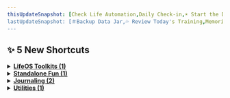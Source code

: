 ```yaml
---
thisUpdateSnapshot: [Check Life Automation,Daily Check-in,☀️ Start the Day Right,Celebrate Small Wins!,Reflect Your Day,🌙 End the Day Right,Review Daily Memories,Done with Daily Memories,Archive Weekly Memories,Review Weekly Memories,Done with Weekly Memories,Review Memories,💾 Backup My Reminders,💾 Backup My Reminders - Kernel,💾 Backup My Shortcuts Library,💾 Backup My Vault Repos,📌 Summarize YouTube Video,⚔️ Watch YouTube Video without Ads,🌼 Share Evergreen Lists,🌷 Share Brain Food,🗓️ Plan My Day,✍️ My Writing Assistant,🔗 URL Shortener,🖇️ Hypertext Constructor,🍅 Deep Work Machine,⚛️ Deep Work Session,⤴️ Boot Up Sequence,⤵️ Shut Down Sequence,🍻 Show Flow & Word Counts,⬆️ Upload to Imgur,Display Sacred Morning Remaining Time,Set Day Progress Timer,Show Day Progress,Show Year Progress,Log Year Progress,_Plot Number of Words,_Plot Number of Flows,_Get Flow & Word Counts,_Plot Deep Work Machine Charts,Log Today's Flow Counts,Log Deep Work Machine Stats,_Get Undone Action Items,_EvergreenList2Markdown,_EvergreenList2JSON,_EvergreenList2GoogleSheets,_Extract YouTube VideoID from URL,⚙️ My Life Automation,✔ Check Life Automation,Get Today's Life Automation Shortcuts,_Batch Run Life Automation Shortcuts,＃Create Today's Journal Entry,＃Cleanup Album,＃Log Deep Work Machine Stats,＃Inbox Zero,＃Check Floccus Sync Status,＃Check WMU Backlog,＃Fetch New Emails,＃Backup Data Jar,＃I Love You,＃Add Anniversary to Calendar,＃Abfuhrkalendar2Reminders,＃Reschedule Overdue Action Items,＃Add Periodic Review Reminders,＃Add Backup Vault Repo Reminder,Monday::Log Walking Steps,Saturday::My Dear Yi,Sunday::Run Weekly Mindware Update,Sunday::Add Backup Shortcuts Library Reminder,1::Cleanup My Calendars,5::Share Deep Work Stats,15::Export Reading & Watch Later List,🚢 Transfer Quick Notes to Inbox,🧺 Organize Idea Capture Inbox,🍫 Organize Brain Food Lists,🚜 Organize Evergreen Lists,❕Set Default Priority for Tasks,When I Arrive Home,When I Leave Home,Ask If Connect to BLE Audio Device,Ask If Connect to BLE Audio Device - Kernel,When "Komoot" is opened,When "Komoot" is opened - Kernel,When my Apple device is connected to power,When my Apple device is disconnected from power,When "Reminders" is opened,When "Reminders" is opened - Kernel,When "Reminders" is closed,When "Reminders" is closed - Kernel,When "Kleinanzeigen" is opened,When "Kleinanzeigen" is opened - Kernel,When "Friendly" is opened,When flagged apps are opened - Kernel,When labeled apps are opened,When labeled apps are closed,When "Obsidian" is opened,When "Notes" is opened or closed,When "Anki" is opened,When turning my focus mode on,_Log Device Info,🌻 My Life On This Day,🌻 My Life On This Day - Kernel,🧠 Brain Recharger,🧠 Brain Food,🌟 Dear Today Me,❤️ Call People I Love,🌐 Search Web,✋ Don't Forget Siri,🎧 Connect to Headphone,🦻 Listen to Something,🌈 BinaryQuote,🗽 GoodreadsQuote,🖼️ Visual > Words,🎨 Sketch Of The Day,🤓 Visual Of The Day,🥙 Recipe Of The Day,🔢 Number Of The Day,🤸🏽‍♀️ Exercise Of The Day,🛠️ Chindogu Of The Day,🦁 Workout Of The Day,🧑🏽‍🏫 Word Of The Day,🇩🇪 Taegliches Deutsch,📰 Britannica,👨🏽‍🔬 科學人雜誌,🌱 NutritionFacts,🌏 The World In Brief,🎭 Today's Fun Fact,🍄 Today's Good Fact,📹 YouTube Top Video,🛡️ Reddit Top Post,🚀 HN Top Post,🙋🏽 Did You Know,💡 Make Life Easier,👨🏽‍💻 Better Dev,🪭 Tell Me More!,🧐 Morning Manifesto,🎞️ Organize My Photos,☘️ Memories On This Day,💳 Pay the Bills,📨 Gmail,📧 Email Newsletter,💒 Relationships Reflection,🍭 You Deserve It,❤️‍🩹 Log Health Data from CSV,📱 Log Phone Screen Time,💬 Extract Insight Timer Quote,🥗 Grocery Shopping,🤖 ChatGPT,Memories On This Day,View Today's Tasks,Get Random Quote from BinaryQuote,Get Random Quote from Goodreads,Get Book Excerpts from Random Page,Get Random Visual,Speak Journal Prompt(s),Get Random Journal Prompt(s),Get Random Paragraph from My Polaris,Morning Greetings,Evening Greetings,Life Progress Calculator,Generate Life Progress Text,Log Life Progress,Show Death Clock,Speak Death Clock,Floccus,Safari,Edge,Photos,Review Inbox,Review Strava Activities,Review Podcast Shownotes,_Build Rich Notification,_Create Notification for Reddit,_Get Random Item from Evergreen List,_Show Random Item from Evergreen List,Template - Folder Shortcuts Header,Template - Voice Assistant,Template - Morning and Evening Routine Prep,Color Picker,Reverse Image Search,Search App Store,Year Progress,Make PDF from HTML,Coin Flip,Get Directions,Share Wi-Fi,Record Audio,WhatsApp Click-to-Chat,Calculate Tip,Water Eject,Live Photo to GIF,Get Index of List Item,Odd or Even Number,Test Markdown2RichText,Generate & Play Audio File(s),Tab,Set Boolean Value to Dictionary,Append To Dictionary,Dictionary of Dictionary,Adding To A Dictionary - txt,Adding To A Dictionary - json,Build Run Shortcut URL,Shortcuts,Get Shortcuts Library Custom Folders,Archive All Shortcuts (with Folders),Archive All Shortcuts (without Folders),Shorcutomation - Export Required Apps,Shorcutomation - Calculate Gallery Fun Stats,Shorcutomation - Plot Gallery History Chart,Shorcutomation - Generate Gallery Folder Tree,Set Silent Alarm,Autorun Shortcuts,_Batch Run Shortcuts (Continuous),_Batch Run Shortcuts (Discrete),_Run Folder Shortcuts,_Transform Type of Shortcut Input,_Ask If Run Shortcut Again,_Import Shortcut,_Filter Shortcuts,Last Update Snapshot,Filter Folders,Extract All Shortcuts Metadata,Backup All Shortcuts,Archive All Shortcuts with Folders,Archive All Shortcuts without Folders,Create README,Create CHANGELOG,Create CONTRIBUTING,Create LICENSE,Push to Remote Repo,Finalize Backup,⏳ Short Focus Session,⏳ Long Focus Session,✏️ Create New Journal,📝 Journaling,🔎 Search Journals,📔 View Journal,🐧 Log Journal,🧸 Add to Journal Backlog,🌠 Attach to Journal,📇 Review Journals On Specific Week,🍄 Journals On This Day,Get Diary Entries for Calendar Events,_Log Journal Metadata,_Show Journal Metadata,_Query Journal On Specific Date,_Query Journals On Specific Week,_Query Journal(s) On This Day,⤴️ Export Safari Reading List,🔄 ReadingList2Reminders,⤴️ Export YouTube Watch Later List,🔄 WatchLaterList2Reminders,🚛 Brain Food Delivery,📽️ Add to Watch Later List,📗 Add to Reading List,📚 Add to Book List,🎬 Add to Movie & TV List,🎤 Add to Podcast List,😉 Enjoy Quality Brain Food,🤌 The Enoughist's Pick,🍁 Read Random Saved Article,🤓 Weekly Mindware Update,🐐 Mindware Update,🏁 Mindware Upgrade,_Add to Book List via Google Books,_Add to Book List via Open Library,_Add to Movie & TV List,_Add to Podcast List,_Show Random Item from WMU Backlog,_Get WMU Random Item,_Speak Random WMU Item,Open WMU,Get Latest WMU,🗒️ Create New Note,🗒️ Prepend or Append to Note,📑 ANotes,📑 Obsidian,👨🏽‍💼 AppRem,👁️ Capture Ideas Around Me,❝ Capture Quotes,🏡 Go to Homepage,🗂️ Organize Inbox,📥 Add to Inbox,_Add to AReminders,_Add to Fleeting Notes,_Read Markdown Frontmatter,💪 Schedule My Training,💪 Schedule My Training - Kernel,🚴 Indoor Cycling,🚴 Outdoor Cycling,🏋️ Gym Session,🏃 Running,_Outdoor Training Preparation,_Open Fitness App,⚠️ Before Going Outside,☁ Upload Workout,🌀 TrainerDay,Set Sport eDevice Charging Reminders,Gate Index of List Item (Last Occurrence),Get Index of List Item (First Occurrence),Get Brain Food Title and URL,Detect System Language,Notify "Copied to Clipboard!",Generate Random Color Hex Code,Generate Random Color RGB Code,Extract Text from Screenshot,Get Leading Symbols Dictionary,Progress Bar Maker (with Text),Progress Bar Maker (without Text),Filter By Keyword,Check Shortcut Last Run Time,You Are All Set,_Return to an app until right swipe,Play Music (with Timer),Choose Calendar Event Time,Open BRAINWAVE App,Open iMessage Chat Window for Contacts,When audible PDF is completed,Get Plain Text from Markdown,Escape Characters in Markdown Content,Sanity Check JSON String,Run JavaScript Code,Random Number Generator,Create Query Item from Dictionary (No Encoding),isHome,isOnline,De-Duplicate List,Decimals → Percentage,Percentage → Decimals,Show Text Banner,Show Closing Text Banner,Format Text with Text Divider Pair,Get Dict Value for Device Name,Open App,(Batch) Open App(s),(Batch) Open URL(s),Create A Dictionary,_Display Full Image,_Smart Quote Wrapper,🙌 Brain Dump,Remove Emojis,Strip Leading Symbol,Trim Leading and Trailing Whitespace,Remove Empty Lines,Remove Duplicate Lines (Fast, Order Not Preserved),Remove Duplicate Lines (Slow, Order Preserved),ISO8601Duration2Numbers,Slugify Text,Good Morning,Good Evening,開大燈,關大燈,連接我的耳機,重新開機,諮詢AI,安排行事曆事項,截取靈感,量體重,打電話給重要的人,截取文字,播放音樂,隨機播放音樂,NASA Media Library,Huberman Lab,Sketchplanations,PTT,Dcard,Reddit,Goodreads,YouTube,Amazon,Build Google Search URL,Build Google Maps Search URL,Build Startpage Search URL,Obsidian - Search Vault,Obsidian - Open Note,Obsidian - Close Current Tab,Obsidian - Close All Other Tabs,Obsidian - Expand Search View,Obsidian - Collapse File Explorer,Obsidian - Unfold All Headings and Lists,Obsidian - Toggle Stacked Tabs,Obsidian - Toggle Focus Mode,Obsidian - Open "Hotkeys" Settings Tab,Obsidian - Open "Community Plugins" Settings Tab,Obsidian - Set Unique Attachments Names,Obsidian - Convert All Link Paths to Relative Paths,Obsidian - Convert All Embed Paths to Relative Paths,Obsidian - Lint All Vault Files,💉 Maintain Obsidian Vault,Obsidian - Configure Mobile Settings,Obsidian - Toggle Community Plugins on Mobile,Obsidian - Set Specific Setting for Mobile,Obsidian - Collect All Attachments,Obsidian - Trim YAML Trailing Whitespaces,_Get Authorization Code,Exchange for Access & Refresh Tokens,Refresh Access Token,Notion - Create a database,Notion - Query a database,Notion - Retrieve a page property item,Notion - Update page properties,_Retrieve plain text,_Overwrite plain text,_Append plain text,GitHub - List commits,GitHub - Get repository content,💦 Review Today's Training,🔭 Workouts On This Day,📊 Review Training Stats,Strava - Get Activity IDs On This Day,Strava - List Activities On Specific Date,Strava - Get Activity Stats,YouTube - Get Random Channel Top Video,YouTube - Get (All) Playlist Items,YouTube - Get commentThreads from videoID,YouTube - Get playlistItemID from videoID,YouTube - Get Video Category from categoryId,YouTube - Check If Video Exists In Playlist,YouTube - Get Video Properties,YouTube - Insert Playlist Item,YouTube - Delete Playlist Item,Gemini - Generate Content,Gmail - Get number of listed messages,GSheets - Batch Update Cells,GSheets - Add Sheet,GSheets - Delete Sheet,GSheets - Hide Sheet,GSheets - Unhide Sheet,GSheets - Clear Sheet,GSheets - Get Spreadsheet,GSheets - Set Spreadsheet Title,GSheets - Cleanup Spreadsheet,GBooks - Perform Book Search,Google Images - Perform Image Search,DeepL - Translate Text,Open Library - Perform Book Search,LOC - Perform Item Search,Spotify - Search for Item,Spotify - Get Episode By ID,Spotify - Get Current Device ID,Spotify - Transfer Playback,Spotify - Toggle Playback Shuffle,Spotify - Set Repeat Mode,Spotify - Start or Resume Playback,Spotify - Pause Playback,Spotify - Set Playback Volume,TMDb - Find By External ID,TMDb - Get Media Details By ID,Spoonacular - Get Random Recipes,Spoonacular - Create Recipe Card,NASA - Get APOD Object,NASA - Get APOD Image,NASA - Get EPIC Image,NASA - Get Mars Rover Photo,Flickr - Search Photos,Flickr - Get Popular Photos,_Base58 Enconding for photoId,Unsplash - Search Photos,Unsplash - Get Popular Photos,Reddit - Get Random Subreddit Top Post,Hacker News - Get Random Top Story,Playing Card Shuffler,Find Emoji,Get Number Of The Day,Get Facts About Numbers,Get Random Quote from ZenQuotes,Get Random Joke,Format Positional Duration To Seconds,Round Time to Nearest Xmin,Date2UnixTimestamp,UnixTimestamp2Date,isTodayInTheFirstWeekOfTheMonth,isTodayInTheLastWeekOfTheMonth,isTodayWorkday,isTomorrowWorkday,isTodayPublicHoliday,isTomorrowPublicHoliday,isTodayMyHoliday,isTomorrowMyHoliday,isTodayWeekend,isTomorrowWeekend,isTodayStartOfMonth,isTodayEndOfMonth,isTodayEndOfQuarter,isTodayNewYear'sDay,getWeekNumber1,getWeekNumber2,getQuarterNumber,getFirstAndLastDayOfMonthAgo,getDayOfWeek,getDayOfMonth,📂 File Manager,📁 Save Files,Cleanup Folder,Create Empty File or Clear File,Move File or Folder,Get List from Input,Transform to List String,isList,Merge Lists,Count Occurrence Of Unique List Items,_Get Random Index From List,_Get Random Item From List,isDictionary,Merge Dictionaries,Pretty Print Dictionary,Get Today's Hourly Weather Forecast,Get Today's Hourly Weather Data,Get Daily Weather Forecast,Get Daily Overall PoP,Show Brief Weather Summary,Speak Weather Forecast,isSunUp,_Get Max Hourly Weather Data,_Prefix時辰2Time,_今日 X 點至 X + 1 點,pdf2audio,Play Background Sound,Convert Sound File to Base64,_Audio Timer,_Play Audio File(s),_MakeTTSSpokenAudio,_Text2Speech,_Text2SpeechAudioFile(s),Enable Auto-Lock,Disable Auto-Lock,Go to Auto-Lock Setting,Go to Screen Time Summary,Go to Bluetooth Setting,Go to WiFi Setting,Join WiFi,Toggle AssistiveTouch,Check App Subscriptions,Connect to Internet,Disconnect from Internet,Ultra Low Power Saver,Recover from Ultra Low Power Saver,Turn on Color Filters,Turn off Color Filters,Toggle Low Power Mode Based on Battery Level,Battery Charging Reminder,Smart Data Saver,Brighten Screen,Dim Screen,Set Minimum Brightness,Set Zero Brightness,Set Ultra Low Brightness,Set Low Brightness,Set Average Brightness,Set Medium Brightness,Set High Brightness,Set Maximum Brightness,Play Spotify Music By Topic,Spotify,_SpotifyURL2SpotifyURI,_Play Spotify Content,💤 NSDR-10mins,💤 NSDR-20mins,🫁 5-Min Breathwork,🧘🏽 Meditation, ⏈ 30-Min 40-Hz Binaural Beats,Vocal Countdown Timer,iPhone Alarm Ringtone,iPhone Lock Sound Effect,Time's Up!,🧭 Dear Today Me,🦓 The Mamba Mentality,🌄 At Dawn,🎧 Soundcore::Navy Blue,🎧 TOZO::T10,🎧 JBL::UA Train,🔊 SoundCore::Sport,🔊 Walking Pad,📖 Audible PDF,📖 Audible,🎙️ Snipd,🎙️ Podcasts,Import Data Jar,Export Data Jar,Data Jar - View Value at Key Path,Get Title of Apple Notes,Get Body of Apple Notes (Plain Text),Get Body of Apple Notes (Rich Text),Open Apple Calendar on Specific Date,Quick Look Scheduled Calendar Events,Speak Scheduled Calendar Events,_Get Calendar Events,_Quick Look Calendar Events,_Show All Day Events,_Show Scheduled Calendar Events,Recover from Reminders Backup,Batch Add Reminders,Search Reminders,_Show Reminders List,_Reminder2Markdown,_ReminderList2Markdown,_ReminderList2JSON,_Filter Reminder Lists,🤍 Journal Prompt Question,🤍 Random Quote,🤍 One Visual A Day,🤍 I Love You,🤍 Memory Dividends Calendar]
lastUpdateSnapshot: [＃Backup Data Jar,💦 Review Today's Training,Memories On This Day,🧸 Add to Journal Backlog,Hacker News - Get Random Top Story,⤴️ Boot Up Sequence,_Plot Number of Flows,Obsidian - Collapse File Explorer,Shorcutomation - Generate Gallery Folder Tree,🔊 Walking Pad,Archive All Shortcuts (with Folders),Amazon,Obsidian - Toggle Focus Mode,isTodayNewYear'sDay,When "Kleinanzeigen" is opened,Display Sacred Morning Remaining Time,⤴️ Export YouTube Watch Later List,NASA - Get EPIC Image,Reddit - Get Random Subreddit Top Post,_Transform Type of Shortcut Input,Sunday::Add Backup Shortcuts Library Reminder,＃Check WMU Backlog,🇩🇪 Taegliches Deutsch,Create Query Item from Dictionary (No Encoding),🦁 Workout Of The Day,isTomorrowPublicHoliday,_Quick Look Calendar Events,＃Check Floccus Sync Status,Notion - Retrieve a page property item,Spoonacular - Get Random Recipes,Get Index of List Item,Remove Duplicate Lines (Fast, Order Not Preserved),_Reminder2Markdown,Odd or Even Number,isTodayPublicHoliday,Record Audio,🧠 Brain Recharger,💉 Maintain Obsidian Vault,_Text2Speech,When turning my focus mode on,_Show Reminders List,_SpotifyURL2SpotifyURI,🤖 ChatGPT,GSheets - Clear Sheet,Get Latest WMU,Get Random Quote from Goodreads,When "Reminders" is closed - Kernel,Notion - Create a database,Spotify - Get Current Device ID,Play Background Sound,Spotify,Strip Leading Symbol,Get Dict Value for Device Name,_Display Full Image,When "Anki" is opened,Dim Screen,_EvergreenList2Markdown,Create CHANGELOG,Disconnect from Internet,🗒️ Prepend or Append to Note,Shorcutomation - Calculate Gallery Fun Stats,_Show All Day Events,Obsidian - Convert All Embed Paths to Relative Paths,📥 Add to Inbox,_Get Random Index From List,Archive Weekly Memories,Obsidian - Expand Search View,Make PDF from HTML,_Plot Number of Words,Review Memories,_Batch Run Life Automation Shortcuts,📑 Obsidian,👨🏽‍🔬 科學人雜誌,Sunday::Run Weekly Mindware Update,Backup All Shortcuts,Go to Bluetooth Setting,Speak Weather Forecast,_Play Audio File(s),YouTube - Get commentThreads from videoID,Obsidian - Trim YAML Trailing Whitespaces,GSheets - Set Spreadsheet Title,getWeekNumber2,🤍 Journal Prompt Question,🍻 Show Flow & Word Counts,Open iMessage Chat Window for Contacts,Extract Text from Screenshot,🤍 Memory Dividends Calendar,Check App Subscriptions,Get Daily Overall PoP,🧺 Organize Idea Capture Inbox,(Batch) Open URL(s),Create LICENSE,Get Facts About Numbers,Log Year Progress,＃Log Deep Work Machine Stats,isTomorrowWeekend,🔄 WatchLaterList2Reminders,Spoonacular - Create Recipe Card,Connect to Internet,播放音樂,Flickr - Search Photos,🌠 Attach to Journal,📽️ Add to Watch Later List,Review Daily Memories,TMDb - Find By External ID,Refresh Access Token,Monday::Log Walking Steps,Safari,_Add to Book List via Open Library,Celebrate Small Wins!,WhatsApp Click-to-Chat,Spotify - Start or Resume Playback,_Batch Run Shortcuts (Discrete),📖 Audible,🔎 Search Journals,Show Death Clock,Gmail - Get number of listed messages,Flickr - Get Popular Photos,Set Day Progress Timer,NASA - Get APOD Object,Reverse Image Search,Done with Weekly Memories,截取靈感,Obsidian - Search Vault,🌻 My Life On This Day - Kernel,Format Positional Duration To Seconds,When "Reminders" is closed,🎤 Add to Podcast List,_Show Random Item from WMU Backlog,Disable Auto-Lock,Spotify - Pause Playback,Set Boolean Value to Dictionary,Get Directions,Search App Store,Gate Index of List Item (Last Occurrence),_ReminderList2JSON,量體重,_Add to AReminders,Get Body of Apple Notes (Rich Text),Check Shortcut Last Run Time,Shortcuts,Show Closing Text Banner,Convert Sound File to Base64,🐐 Mindware Update,_Query Journal(s) On This Day,Build Google Search URL,Set Zero Brightness,isDictionary,Enable Auto-Lock,Spotify - Search for Item,🍭 You Deserve It,Search Reminders,🎬 Add to Movie & TV List,Smart Data Saver,Speak Scheduled Calendar Events,(Batch) Open App(s),_Add to Podcast List,👨🏽‍💻 Better Dev,🗒️ Create New Note,🍫 Organize Brain Food Lists,📂 File Manager,🪭 Tell Me More!,Go to Auto-Lock Setting,Export Data Jar,🧭 Dear Today Me,isList,💤 NSDR-20mins,☁ Upload Workout,👨🏽‍💼 AppRem,Spotify - Transfer Playback,Turn on Color Filters,_Text2SpeechAudioFile(s),⚠️ Before Going Outside,Detect System Language,🗓️ Plan My Day,Merge Dictionaries,Review Weekly Memories,開大燈,_Open Fitness App,Log Deep Work Machine Stats,_今日 X 點至 X + 1 點,Get Book Excerpts from Random Page,Log Life Progress,Create Empty File or Clear File,🤸🏽‍♀️ Exercise Of The Day,Go to WiFi Setting,Obsidian - Toggle Community Plugins on Mobile,＃Add Backup Vault Repo Reminder,YouTube - Get Random Channel Top Video,Obsidian - Convert All Link Paths to Relative Paths,Move File or Folder,📹 YouTube Top Video,📗 Add to Reading List,☘️ Memories On This Day,📧 Email Newsletter,Brighten Screen,Obsidian - Open "Hotkeys" Settings Tab,Get Number Of The Day,Push to Remote Repo,⚙️ My Life Automation,Go to Screen Time Summary,When "Friendly" is opened,Share Wi-Fi,Template - Morning and Evening Routine Prep,_Ask If Run Shortcut Again,_ReminderList2Markdown,Live Photo to GIF,_Overwrite plain text,Review Inbox,GSheets - Batch Update Cells,Adding To A Dictionary - json,截取文字,Sanity Check JSON String,_Speak Random WMU Item,Archive All Shortcuts (without Folders),When flagged apps are opened - Kernel,🤓 Visual Of The Day,Transform to List String,When "Komoot" is opened - Kernel,＃Fetch New Emails,Obsidian - Open Note,Unsplash - Search Photos,Life Progress Calculator,Cleanup Folder,You Are All Set,Remove Duplicate Lines (Slow, Order Preserved),📊 Review Training Stats,TMDb - Get Media Details By ID,🖼️ Visual > Words,_Add to Fleeting Notes,getDayOfMonth,Exchange for Access & Refresh Tokens,Show Year Progress,Recover from Ultra Low Power Saver,⚛️ Deep Work Session,🌻 My Life On This Day,isSunUp,💪 Schedule My Training,_EvergreenList2JSON,GSheets - Get Spreadsheet,Get Plain Text from Markdown,_Base58 Enconding for photoId,isTomorrowWorkday,🔄 ReadingList2Reminders,Set Low Brightness,Water Eject,Join WiFi,Get Brain Food Title and URL,Obsidian - Configure Mobile Settings,_Prefix時辰2Time,Photos,_Filter Shortcuts,🚛 Brain Food Delivery,Progress Bar Maker (without Text),🔗 URL Shortener,Import Data Jar,NASA - Get APOD Image,Show Text Banner,GSheets - Cleanup Spreadsheet,getQuarterNumber,Floccus,When "Komoot" is opened,_Get Calendar Events,🫁 5-Min Breathwork,💒 Relationships Reflection,Notion - Update page properties,🙋🏽 Did You Know,Morning Greetings,📨 Gmail,Get Today's Hourly Weather Forecast,isTodayEndOfQuarter,_Log Device Info,🤍 I Love You,諮詢AI,📱 Log Phone Screen Time,When audible PDF is completed,5::Share Deep Work Stats,💤 NSDR-10mins,getDayOfWeek,Obsidian - Lint All Vault Files,YouTube - Check If Video Exists In Playlist,_Get Undone Action Items,_Plot Deep Work Machine Charts,Shorcutomation - Export Required Apps,Spotify - Toggle Playback Shuffle,Open WMU,When labeled apps are opened,Open App,📔 View Journal,Review Strava Activities,Get Shortcuts Library Custom Folders,🏋️ Gym Session,pdf2audio,Unsplash - Get Popular Photos,Set Sport eDevice Charging Reminders,🌄 At Dawn,🗽 GoodreadsQuote,Obsidian - Close All Other Tabs,🎧 JBL::UA Train,NASA - Get Mars Rover Photo,_Batch Run Shortcuts (Continuous),When I Leave Home,DeepL - Translate Text,📚 Add to Book List,🤍 Random Quote,When labeled apps are closed,Build Startpage Search URL,🎨 Sketch Of The Day,Obsidian - Set Specific Setting for Mobile,🌟 Dear Today Me,Obsidian - Toggle Stacked Tabs,🏡 Go to Homepage,Play Music (with Timer),Shorcutomation - Plot Gallery History Chart,When "Notes" is opened or closed,✍️ My Writing Assistant,Pick Random Color,Format Text with Text Divider Pair,_Read Markdown Frontmatter,🍄 Journals On This Day,⤵️ Shut Down Sequence,Obsidian - Unfold All Headings and Lists,Get Random Visual,🥙 Recipe Of The Day,Huberman Lab,Quick Look Scheduled Calendar Events,安排行事曆事項,Play Spotify Music By Topic,🍅 Deep Work Machine,Sketchplanations,Ask If Connect to BLE Audio Device,_Retrieve plain text,✋ Don't Forget Siri,＃I Love You,🌈 BinaryQuote,Pretty Print Dictionary,🎭 Today's Fun Fact,Merge Lists,Spotify - Get Episode By ID,De-Duplicate List,🚴 Indoor Cycling,Calculate Tip,getWeekNumber1,隨機播放音樂,When my Apple device is disconnected from power,YouTube,🔭 Workouts On This Day,Toggle Low Power Mode Based on Battery Level,Set Maximum Brightness,🌐 Search Web,Obsidian - Set Unique Attachments Names,Get Today's Hourly Weather Data,Extract All Shortcuts Metadata,Set Ultra Low Brightness,＃Cleanup Album,Get Daily Weather Forecast,Filter By Keyword,Filter Folders,Set Medium Brightness,Check Life Automation,Progress Bar Maker (with Text),🍁 Read Random Saved Article,isTodayEndOfMonth,＃Create Today's Journal Entry,Google Images - Perform Image Search,Create CONTRIBUTING,＃Add Anniversary to Calendar,💳 Pay the Bills,🐧 Log Journal,_Add to Movie & TV List,Time's Up!,💬 Extract Insight Timer Quote,Good Evening,🎧 Soundcore::Navy Blue,_Play Spotify Content,_Show Scheduled Calendar Events,isTodayWorkday,🛠️ Chindogu Of The Day,Get Random Paragraph from My Polaris,Battery Charging Reminder,🌼 Share Evergreen Lists,📌 Summarize YouTube Video,GSheets - Delete Sheet,Set Silent Alarm,Batch Add Reminders,Random Number Generator,🥗 Grocery Shopping,_Get Flow & Word Counts,Find Emoji,_Get Random Item From List,isTodayInTheLastWeekOfTheMonth,Reddit,Open Library - Perform Book Search,_Build Rich Notification,🎙️ Snipd,_Show Journal Metadata,💾 Backup My Shortcuts Library,Notion - Query a database,Get List from Input,Edge,_Extract YouTube VideoID from URL,🚀 HN Top Post,📝 Journaling,isTomorrowMyHoliday,⏳ Long Focus Session,＃Reschedule Overdue Action Items,Get Index of List Item (First Occurrence),🚢 Transfer Quick Notes to Inbox,🌙 End the Day Right,isTodayMyHoliday,Autorun Shortcuts,Round Time to Nearest Xmin,連接我的耳機,Good Morning,Toggle AssistiveTouch,Obsidian - Open "Community Plugins" Settings Tab,＃Abfuhrkalendar2Reminders,GitHub - List commits,Ultra Low Power Saver,Evening Greetings,Open BRAINWAVE App,Remove Emojis,Percentage → Decimals,Get Body of Apple Notes (Plain Text),🔢 Number Of The Day,_Append plain text,🎞️ Organize My Photos,🗂️ Organize Inbox,Done with Daily Memories,When "Kleinanzeigen" is opened - Kernel,🦻 Listen to Something,_Import Shortcut,Get Random Journal Prompt(s),Generate Random Color Hex Code,Saturday::My Dear Yi,🎧 TOZO::T10,📑 ANotes,_Get Random Item from Evergreen List,Year Progress,Create README,🧠 Brain Food,✔ Check Life Automation,🧘🏽 Meditation,Speak Journal Prompt(s),1::Cleanup My Calendars,Archive All Shortcuts with Folders,Archive All Shortcuts without Folders,🍄 Today's Good Fact,Ask If Connect to BLE Audio Device - Kernel,Finalize Backup,Get Random Quote from ZenQuotes,Turn off Color Filters,GBooks - Perform Book Search,＃Add Periodic Review Reminders,Adding To A Dictionary - txt,🏃 Running,💾 Backup My Reminders,Spotify - Set Playback Volume,Notify "Copied to Clipboard!",❝ Capture Quotes,Dictionary of Dictionary,💾 Backup My Vault Repos,Goodreads,Speak Death Clock,Append To Dictionary,🤓 Weekly Mindware Update,打電話給重要的人,Trim Leading and Trailing Whitespace,iPhone Alarm Ringtone,YouTube - Delete Playlist Item,Set Minimum Brightness,關大燈,Last Update Snapshot,YouTube - Get Video Category from categoryId,When "Reminders" is opened - Kernel,_Audio Timer,Decimals → Percentage,_Return to an app until right swipe,_MakeTTSSpokenAudio,Set Average Brightness,Dcard,When "Obsidian" is opened,Strava - Get Activity IDs On This Day,When "Reminders" is opened,🔊 SoundCore::Sport,💡 Make Life Easier,Gemini - Generate Content,YouTube - Get playlistItemID from videoID,Tab,Generate Life Progress Text,🚜 Organize Evergreen Lists,Escape Characters in Markdown Content,Build Run Shortcut URL,YouTube - Get (All) Playlist Items,GitHub - Get repository content,Choose Calendar Event Time,GSheets - Unhide Sheet,💪 Schedule My Training - Kernel,📇 Review Journals On Specific Week,PTT,Slugify Text,_Get Max Hourly Weather Data,Generate & Play Audio File(s),⤴️ Export Safari Reading List,_Smart Quote Wrapper,_EvergreenList2GoogleSheets,15::Export Reading & Watch Later List,Strava - List Activities On Specific Date,Log Today's Flow Counts,_Get Authorization Code,_Get WMU Random Item,📖 Audible PDF,Get Random Quote from BinaryQuote,isTodayWeekend,Obsidian - Collect All Attachments,When my Apple device is connected to power,Strava - Get Activity Stats,📁 Save Files,Data Jar - View Value at Key Path,isHome,🚴 Outdoor Cycling,_Show Random Item from Evergreen List,Run JavaScript Code,Open Apple Calendar on Specific Date,❕Set Default Priority for Tasks,☀️ Start the Day Right,👁️ Capture Ideas Around Me,isTodayStartOfMonth,_Filter Reminder Lists,🌱 NutritionFacts,🦓 The Mamba Mentality,Review Podcast Shownotes,Count Occurrence Of Unique List Items,Set High Brightness,Test Markdown2RichText,❤️ Call People I Love,Reflect Your Day,💾 Backup My Reminders - Kernel,Get Leading Symbols Dictionary,Date2UnixTimestamp,🤌 The Enoughist's Pick,重新開機,UnixTimestamp2Date,⚔️ Watch YouTube Video without Ads,GSheets - Add Sheet,_Run Folder Shortcuts,When I Arrive Home,_Add to Book List via Google Books,⬆️ Upload to Imgur,Create A Dictionary,iPhone Lock Sound Effect,Remove Empty Lines,🧑🏽‍🏫 Word Of The Day,_Query Journals On Specific Week,Show Day Progress,🧐 Morning Manifesto,⏳ Short Focus Session,_Query Journal On Specific Date,📰 Britannica,Template - Voice Assistant,🏁 Mindware Upgrade,🎙️ Podcasts,🛡️ Reddit Top Post,Show Brief Weather Summary,😉 Enjoy Quality Brain Food,＃Inbox Zero,Daily Check-in,YouTube - Get Video Properties,🌷 Share Brain Food,Vocal Countdown Timer,🌀 TrainerDay,✏️ Create New Journal,Recover from Reminders Backup,Build Google Maps Search URL,LOC - Perform Item Search,View Today's Tasks,Template - Folder Shortcuts Header,🙌 Brain Dump,🖇️ Hypertext Constructor,NASA Media Library,🤍 One Visual A Day,🌏 The World In Brief,ISO8601Duration2Numbers,getFirstAndLastDayOfMonthAgo,Playing Card Shuffler,Get Title of Apple Notes,Coin Flip,GSheets - Hide Sheet,Obsidian - Close Current Tab,🎧 Connect to Headphone,Get Today's Life Automation Shortcuts,isTodayInTheFirstWeekOfTheMonth,YouTube - Insert Playlist Item,_Outdoor Training Preparation,❤️‍🩹 Log Health Data from CSV,Spotify - Set Repeat Mode,Get Diary Entries for Today's Calendar Events, ⏈ 30-Min 40-Hz Binaural Beats,Get Random Joke,isOnline]
---
```


## ✨ 5 New Shortcuts

<details>
    <summary>
      <strong>
        <a href="https://shortcutomation.com/gallery/lifeos-toolkits">LifeOS Toolkits (1)</a>
      </strong>
    </summary>

  - <details>
     <summary>
     <a href="https://shortcutomation.com/gallery/lifeos-toolkits/create-notification-for-reddit">_Create Notification for Reddit</a>
     </summary>
     <a href="https://www.icloud.com/shortcuts/0779d228a11f42be9a48fc4baa88e550">
     <kbd>
     <img src="All%20Shortcuts/LifeOS%20Toolkits/_Create%20Notification%20for%20Reddit/qrcode.png" width="150" title="💁‍♂️ Click or scan me to download the Shortcut!"/>
     </kbd>
     </a>
     </details>
</details>

<details>
    <summary>
      <strong>
        <a href="https://shortcutomation.com/gallery/standalone-fun">Standalone Fun (1)</a>
      </strong>
    </summary>

  - <details>
     <summary>
     <a href="https://shortcutomation.com/gallery/standalone-fun/color-picker">Color Picker</a>
     </summary>
     <a href="https://www.icloud.com/shortcuts/a1a1d2e5f0b0418fae471687d72b0900">
     <kbd>
     <img src="All%20Shortcuts/Standalone%20Fun/Color%20Picker/qrcode.png" width="150" title="💁‍♂️ Click or scan me to download the Shortcut!"/>
     </kbd>
     </a>
     </details>
</details>

<details>
    <summary>
      <strong>
        <a href="https://shortcutomation.com/gallery/journaling">Journaling (2)</a>
      </strong>
    </summary>

  - <details>
     <summary>
     <a href="https://shortcutomation.com/gallery/journaling/get-diary-entries-for-calendar-events">Get Diary Entries for Calendar Events</a>
     </summary>
     <a href="https://www.icloud.com/shortcuts/453f2f69db8a4466834a717eccfe6d6d">
     <kbd>
     <img src="All%20Shortcuts/Journaling/Get%20Diary%20Entries%20for%20Calendar%20Events/qrcode.png" width="150" title="💁‍♂️ Click or scan me to download the Shortcut!"/>
     </kbd>
     </a>
     </details>

  - <details>
     <summary>
     <a href="https://shortcutomation.com/gallery/journaling/log-journal-metadata">_Log Journal Metadata</a>
     </summary>
     <a href="https://www.icloud.com/shortcuts/7cac0fdbc65c4503bd4a57cee4d5f1c7">
     <kbd>
     <img src="All%20Shortcuts/Journaling/_Log%20Journal%20Metadata/qrcode.png" width="150" title="💁‍♂️ Click or scan me to download the Shortcut!"/>
     </kbd>
     </a>
     </details>
</details>

<details>
    <summary>
      <strong>
        <a href="https://shortcutomation.com/gallery/utilities">Utilities (1)</a>
      </strong>
    </summary>

  - <details>
     <summary>
     <a href="https://shortcutomation.com/gallery/utilities/generate-random-color-rgb-code">Generate Random Color RGB Code</a>
     </summary>
     <a href="https://www.icloud.com/shortcuts/19c31b8325bd40e9a8ff26061053ca0c">
     <kbd>
     <img src="All%20Shortcuts/Utilities/Generate%20Random%20Color%20RGB%20Code/qrcode.png" width="150" title="💁‍♂️ Click or scan me to download the Shortcut!"/>
     </kbd>
     </a>
     </details>
</details>
